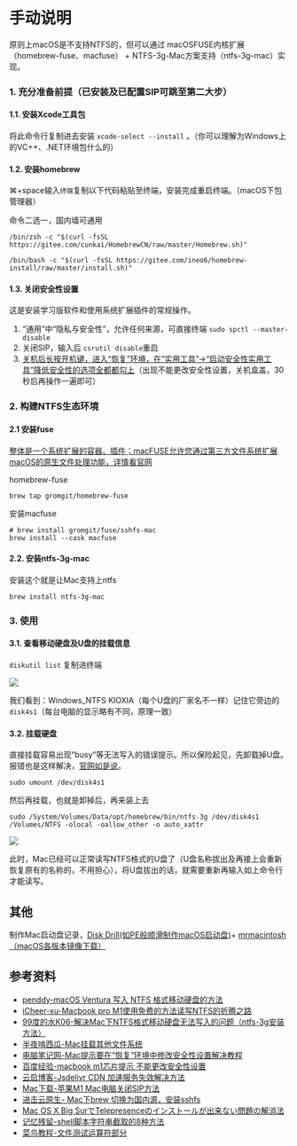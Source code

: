 # 手动说明

原则上macOS是不支持NTFS的，但可以通过 macOSFUSE内核扩展（homebrew-fuse、macfuse） + NTFS-3g-Mac方案支持（ntfs-3g-mac）实现。

### 1. 充分准备前提（已安装及已配置SIP可跳至第二大步）

#### 1.1. 安装Xcode工具包

将此命令行复制进去安装 `xcode-select --install` 。（你可以理解为Windows上的VC++、.NET环境包什么的）

#### 1.2. 安装homebrew

⌘+space输入`终端`复制以下代码粘贴至终端，安装完成重启终端。（macOS下包管理器）

命令二选一，国内墙可通用

```shell
/bin/zsh -c "$(curl -fsSL https://gitee.com/cunkai/HomebrewCN/raw/master/Homebrew.sh)"
```

```shell
/bin/bash -c "$(curl -fsSL https://gitee.com/ineo6/homebrew-install/raw/master/install.sh)"
```

#### 1.3. 关闭安全性设置

这是安装学习版软件和使用系统扩展插件的常规操作。

1. “通用”中“隐私与安全性”，允许任何来源，可直接终端 `sudo spctl --master-disable`
2. 关闭SIP，输入后 `csrutil disable`重启
3. [关机后长按开机键，进入“恢复”环境，在“实用工具”->“启动安全性实用工具”降低安全性的选项全都都勾上](https://www.pcbiji.com/212402.html)（出现不能更改安全性设置，关机盒盖，30秒后再操作一遍即可）


### 2. 构建NTFS生态环境

#### 2.1 安装fuse 

[整体是一个系统扩展的容器、插件；macFUSE允许您通过第三方文件系统扩展macOS的原生文件处理功能，详情看官网](https://osxfuse.github.io)

homebrew-fuse

```shell
brew tap gromgit/homebrew-fuse
```
安装macfuse

```shell
# brew install gromgit/fuse/sshfs-mac
brew install --cask macfuse
```

#### 2.2. 安装ntfs-3g-mac

安装这个就是让Mac支持上ntfs

```shell
brew install ntfs-3g-mac
```

### 3. 使用 

#### 3.1. 查看移动硬盘及U盘的挂载信息

`diskutil list` 复制进终端

![](https://fastly.jsdelivr.net/gh/hoochanlon/free-mac-ntfs/shashin/diskutil-list.png)

我们看到：Windows_NTFS KIOXIA（每个U盘的厂家名不一样）记住它旁边的`disk4s1`（每台电脑的显示略有不同，原理一致）

#### 3.2. 挂载硬盘

直接挂载容易出现“busy”等无法写入的错误提示。所以保险起见，先卸载掉U盘。报错也是这样解决，[官网如是说](https://github.com/osxfuse/osxfuse/wiki/NTFS-3G)。

```shell
sudo umount /dev/disk4s1
```

然后再挂载，也就是卸掉后，再来装上去

```shell
sudo /System/Volumes/Data/opt/homebrew/bin/ntfs-3g /dev/disk4s1 /Volumes/NTFS -olocal -oallow_other -o auto_xattr
```

![](https://fastly.jsdelivr.net/gh/hoochanlon/free-mac-ntfs/shashin/umount-3g.png)

此时，Mac已经可以正常读写NTFS格式的U盘了（U盘名称拔出及再接上会重新恢复原有的名称的，不用担心），将U盘拔出的话，就需要重新再输入如上命令行才能读写。

## 其他 

制作Mac启动盘记录，[Disk Drill(如PE般顺滑制作macOS启动盘)](https://www.cleverfiles.com/data-recovery-software.html)+ [mrmacintosh（macOS各版本镜像下载）](https://mrmacintosh.com/blog/)

## 参考资料

* [penddy-macOS Ventura 写入 NTFS 格式移动硬盘的方法](https://zhuanlan.zhihu.com/p/558705589?utm_id=0)
* [iCheer-xu-Macbook pro M1使用免费的方法读写NTFS的折腾之路](https://blog.csdn.net/qq_36071963/article/details/126052367)
* [99度的水K06-解决Mac下NTFS格式移动硬盘无法写入的问题（ntfs-3g安装方法）](https://www.bilibili.com/read/cv18512586/)
* [半夜啃西瓜-Mac挂载其他文件系统](https://zhuanlan.zhihu.com/p/558825467)
* [电脑笔记网-Mac提示要在“恢复”环境中修改安全性设置解决教程](https://www.pcbiji.com/212402.html)
* [百度经验-macbook m1芯片提示 不能更改安全性设置](https://jingyan.baidu.com/article/6dad5075eb900ee022e36ed0.html)
* [云启博客-Jsdelivr CDN 加速服务失效解决方法](https://blog.52date.cn/article/84.html)
* [Mac下载-苹果M1 Mac电脑关闭SIP方法](https://www.bilibili.com/read/cv10527878/)
* [进击云原生- Mac下brew 切换为国内源，安装sshfs](https://www.cnblogs.com/liabio/p/16647600.html)
* [Mac OS X Big SurでTelepresenceのインストールが出来ない問題の解消法](https://qiita.com/sayama0402/items/598e31fe351dcc188774)
* [记忆残留-shell脚本字符串截取的8种方法](https://www.cnblogs.com/zwgblog/p/6031256.html)
* [菜鸟教程-文件测试运算符部分](https://www.runoob.com/linux/linux-shell-basic-operators.html)
